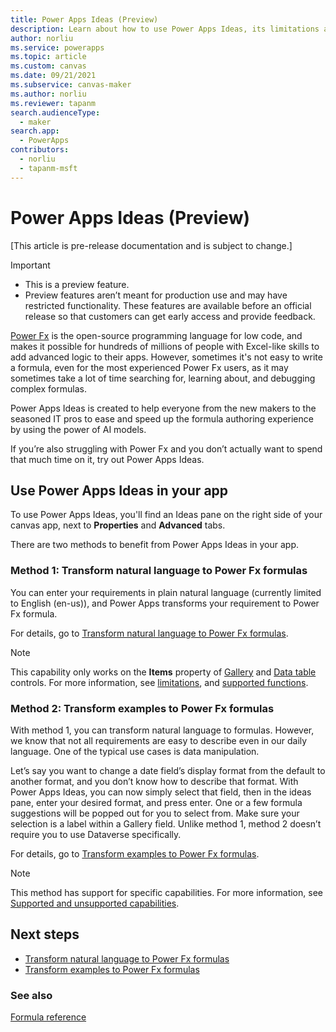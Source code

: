 ```yaml
---
title: Power Apps Ideas (Preview)
description: Learn about how to use Power Apps Ideas, its limitations and supportability, and benefit from the generated formulas.
author: norliu
ms.service: powerapps
ms.topic: article
ms.custom: canvas
ms.date: 09/21/2021
ms.subservice: canvas-maker
ms.author: norliu
ms.reviewer: tapanm
search.audienceType: 
  - maker
search.app: 
  - PowerApps
contributors:
  - norliu
  - tapanm-msft
---
```


# Power Apps Ideas (Preview)

[This article is pre-release documentation and is subject to change.]

> [!IMPORTANT]
> - This is a preview feature.
> - Preview features aren’t meant for production use and may have restricted functionality. These features are available before an official release so that customers can get early access and provide feedback.

[Power Fx](/power-platform/power-fx/overview) is the open-source programming language for low code, and makes it possible for hundreds of millions of people with Excel-like skills to add advanced logic to their apps. However, sometimes it's not easy to write a formula, even for the most experienced Power Fx users, as it may sometimes take a lot of time searching for, learning about, and debugging complex formulas.

Power Apps Ideas is created to help everyone from the new makers to the seasoned IT pros to ease and speed up the formula authoring experience by using the power of AI models.

If you’re also struggling with Power Fx and you don’t actually want to spend that much time on it, try out Power Apps Ideas.

## Use Power Apps Ideas in your app

To use Power Apps Ideas, you'll find an Ideas pane on the right side of your canvas app, next to **Properties** and **Advanced** tabs.

There are two methods to benefit from Power Apps Ideas in your app.

### Method 1: Transform natural language to Power Fx formulas

You can enter your requirements in plain natural language (currently limited to English (en-us)), and Power Apps transforms your requirement to Power Fx formula.

For details, go to [Transform natural language to Power Fx formulas](power-apps-ideas-transform.md).

> [!NOTE]
> This capability only works on the **Items** property of [Gallery](controls/control-gallery.md) and [Data table](controls/control-data-table.md) controls. For more information, see [limitations](power-apps-ideas-transform.md#limitations), and [supported functions](power-apps-ideas-transform.md#supported-power-fx-functions).

### Method 2: Transform examples to Power Fx formulas

With method 1, you can transform natural language to formulas. However, we know that not all requirements are easy to describe even in our daily language. One of the typical use cases is data manipulation.

Let’s say you want to change a date field’s display format from the default to another format, and you don’t know how to describe that format. With Power Apps Ideas, you can now simply select that field, then in the ideas pane, enter your desired format, and press enter. One or a few formula suggestions will be popped out for you to select from.
Make sure your selection is a label within a Gallery field. Unlike method 1, method 2 doesn’t require you to use Dataverse specifically.

For details, go to [Transform examples to Power Fx formulas](power-apps-ideas-train-examples.md).

> [!NOTE]
> This method has support for specific capabilities. For more information, see [Supported and unsupported capabilities](power-apps-ideas-train-examples.md#supported-and-unsupported-capabilities).

## Next steps

- [Transform natural language to Power Fx formulas](power-apps-ideas-transform.md)
- [Transform examples to Power Fx formulas](power-apps-ideas-train-examples.md)

### See also

[Formula reference](formula-reference.md)
